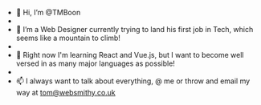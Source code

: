 - 👋 Hi, I’m @TMBoon
- 
- 👀 I’m a Web Designer currently trying to land his first job in Tech, which seems like a mountain to climb!
- 
- 🌱 Right now I'm learning React and Vue.js, but I want to become well versed in as many major languages as possible!
- 
- 📫 I always want to talk about everything, @ me or throw and email my way at tom@websmithy.co.uk

<!---
TMBoon/TMBoon is a ✨ special ✨ repository because its `README.md` (this file) appears on your GitHub profile.
You can click the Preview link to take a look at your changes.
--->
